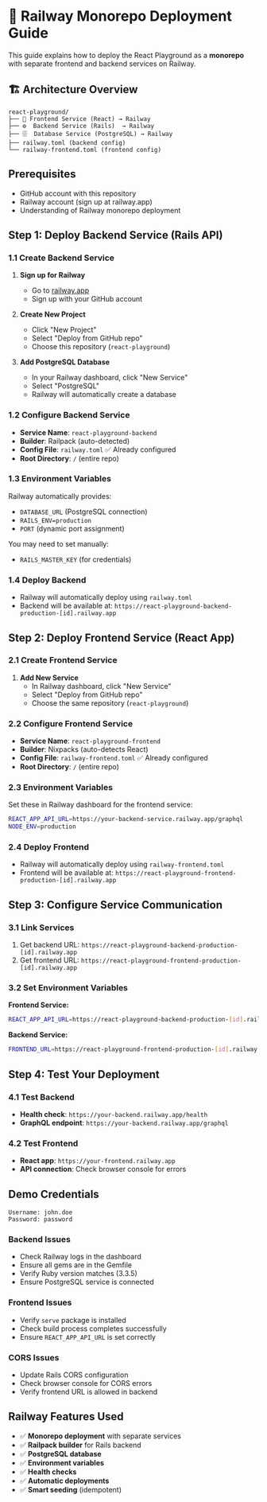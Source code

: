 # 🚀 Railway Monorepo Deployment Guide

This guide explains how to deploy the React Playground as a **monorepo** with separate frontend and backend services on Railway.

## 🏗️ Architecture Overview

```
react-playground/
├── 🎯 Frontend Service (React) → Railway
├── ⚙️  Backend Service (Rails)  → Railway
├── 🗄️  Database Service (PostgreSQL) → Railway
├── railway.toml (backend config)
└── railway-frontend.toml (frontend config)
```

## Prerequisites
- GitHub account with this repository
- Railway account (sign up at railway.app)
- Understanding of Railway monorepo deployment

## Step 1: Deploy Backend Service (Rails API)

### **1.1 Create Backend Service**
1. **Sign up for Railway**
   - Go to [railway.app](https://railway.app)
   - Sign up with your GitHub account

2. **Create New Project**
   - Click "New Project"
   - Select "Deploy from GitHub repo"
   - Choose this repository (`react-playground`)

3. **Add PostgreSQL Database**
   - In your Railway dashboard, click "New Service"
   - Select "PostgreSQL"
   - Railway will automatically create a database

### **1.2 Configure Backend Service**
- **Service Name**: `react-playground-backend`
- **Builder**: Railpack (auto-detected)
- **Config File**: `railway.toml` ✅ Already configured
- **Root Directory**: `/` (entire repo)

### **1.3 Environment Variables**
Railway automatically provides:
- `DATABASE_URL` (PostgreSQL connection)
- `RAILS_ENV=production`
- `PORT` (dynamic port assignment)

You may need to set manually:
- `RAILS_MASTER_KEY` (for credentials)

### **1.4 Deploy Backend**
- Railway will automatically deploy using `railway.toml`
- Backend will be available at: `https://react-playground-backend-production-[id].railway.app`

## Step 2: Deploy Frontend Service (React App)

### **2.1 Create Frontend Service**
1. **Add New Service**
   - In Railway dashboard, click "New Service"
   - Select "Deploy from GitHub repo"
   - Choose the same repository (`react-playground`)

### **2.2 Configure Frontend Service**
- **Service Name**: `react-playground-frontend`
- **Builder**: Nixpacks (auto-detects React)
- **Config File**: `railway-frontend.toml` ✅ Already configured
- **Root Directory**: `/` (entire repo)

### **2.3 Environment Variables**
Set these in Railway dashboard for the frontend service:
```bash
REACT_APP_API_URL=https://your-backend-service.railway.app/graphql
NODE_ENV=production
```

### **2.4 Deploy Frontend**
- Railway will automatically deploy using `railway-frontend.toml`
- Frontend will be available at: `https://react-playground-frontend-production-[id].railway.app`

## Step 3: Configure Service Communication

### **3.1 Link Services**
1. Get backend URL: `https://react-playground-backend-production-[id].railway.app`
2. Get frontend URL: `https://react-playground-frontend-production-[id].railway.app`

### **3.2 Set Environment Variables**

**Frontend Service:**
```bash
REACT_APP_API_URL=https://react-playground-backend-production-[id].railway.app/graphql
```

**Backend Service:**
```bash
FRONTEND_URL=https://react-playground-frontend-production-[id].railway.app
```

## Step 4: Test Your Deployment

### **4.1 Test Backend**
- **Health check**: `https://your-backend.railway.app/health`
- **GraphQL endpoint**: `https://your-backend.railway.app/graphql`

### **4.2 Test Frontend**
- **React app**: `https://your-frontend.railway.app`
- **API connection**: Check browser console for errors

## Demo Credentials
```
Username: john.doe
Password: password
```

### Backend Issues
- Check Railway logs in the dashboard
- Ensure all gems are in the Gemfile
- Verify Ruby version matches (3.3.5)
- Ensure PostgreSQL service is connected

### Frontend Issues
- Verify `serve` package is installed
- Check build process completes successfully
- Ensure `REACT_APP_API_URL` is set correctly

### CORS Issues
- Update Rails CORS configuration
- Check browser console for CORS errors
- Verify frontend URL is allowed in backend

## Railway Features Used
- ✅ **Monorepo deployment** with separate services
- ✅ **Railpack builder** for Rails backend
- ✅ **PostgreSQL database**
- ✅ **Environment variables**
- ✅ **Health checks**
- ✅ **Automatic deployments**
- ✅ **Smart seeding** (idempotent)
